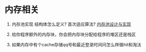 # 内存相关

1. 内存池实现
    结构体怎么定义? 首次适应算法?
    [内存池设计与实现](http://blog.csdn.net/shawngucas/article/details/6574863)

2. 给你程序额外的内存块，你会把内存块分配给程序的堆区还是栈区

3. 如果内存中有个cache存储qq号和最近登录时间问怎么样做hit和淘汰
